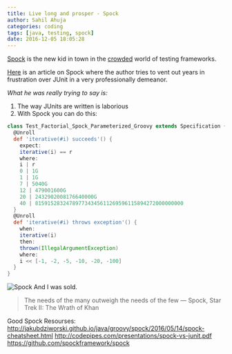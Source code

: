 ```yaml
---
title: Live long and prosper - Spock
author: Sahil Ahuja
categories: coding
tags: [java, testing, spock]
date: 2016-12-05 18:05:28
---
```

[Spock](http://spockframework.org/) is the new kid in town in the [crowded](https://en.wikipedia.org/wiki/Unit_testing) world of testing frameworks.

[Here](https://accu.org/index.php/journals/2203) is an article on Spock where the author tries to vent out years in frustration over JUnit in a very professionally demeanor.

_What he was really trying to say is:_
<!-- more -->
1. The way JUnits are written is laborious
1. With Spock you can do this: 
```Groovy
class Test_Factorial_Spock_Parameterized_Groovy extends Specification {
  @Unroll
  def 'iterative(#i) succeeds'() {
    expect:
    iterative(i) == r
    where:
    i | r
    0 | 1G
    1 | 1G
    7 | 5040G
    12 | 479001600G
    20 | 2432902008176640000G
    40 | 815915283247897734345611269596115894272000000000
  }
  @Unroll
  def 'iterative(#i) throws exception'() {
    when:
    iterative(i)
    then:
    thrown(IllegalArgumentException)
    where:
    i << [-1, -2, -5, -10, -20, -100]
  }
}
```
![Spock](/images/mr-spock.jpg)
And I was sold.

> The needs of the many outweigh the needs of the few ― Spock, Star Trek II: The Wrath of Khan

Good Spock Resourses:
http://jakubdziworski.github.io/java/groovy/spock/2016/05/14/spock-cheatsheet.html
http://codepipes.com/presentations/spock-vs-junit.pdf
https://github.com/spockframework/spock
